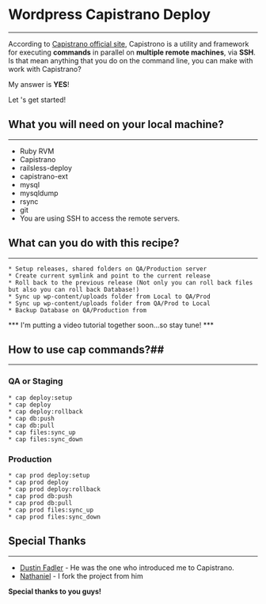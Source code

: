 # Wordpress Capistrano Deploy #
---------------------------------------
According to [Capistrano official site](http://capify.org), Capistrono is a utility and framework for executing **commands** in parallel on **multiple remote machines**, via **SSH**. Is that mean anything that you do on the command line, you can make with work with Capistrano? 

My answer is **YES**!

Let 's get started!

## What you will need on your local machine? ##
---------------------------------------
* Ruby RVM
* Capistrano
* railsless-deploy
* capistrano-ext
* mysql
* mysqldump
* rsync
* git
* You are using SSH to access the remote servers.

## What can you do with this recipe? ##
---------------------------------------
	* Setup releases, shared folders on QA/Production server
	* Create current symlink and point to the current release
	* Roll back to the previous release (Not only you can roll back files but also you can roll back Database!)
	* Sync up wp-content/uploads folder from Local to QA/Prod 
	* Sync up wp-content/uploads folder from QA/Prod to Local
	* Backup Database on QA/Production from 

*** I'm putting a video tutorial together soon...so stay tune! ***

## How to use cap commands?##
---------------------------------------
### QA or Staging ###

	* cap deploy:setup 
	* cap deploy
	* cap deploy:rollback
	* cap db:push
	* cap db:pull
	* cap files:sync_up
	* cap files:sync_down

### Production ###

	* cap prod deploy:setup 
	* cap prod deploy
	* cap prod deploy:rollback
	* cap prod db:push
	* cap prod db:pull
	* cap prod files:sync_up
	* cap prod files:sync_down

## Special Thanks ##
---------------------------------------
* [Dustin Fadler](https://github.com/dfadler) - He was the one who introduced me to Capistrano.
* [Nathaniel](https://github.com/nathanielks) - I fork the project from him

**Special thanks to you guys!**